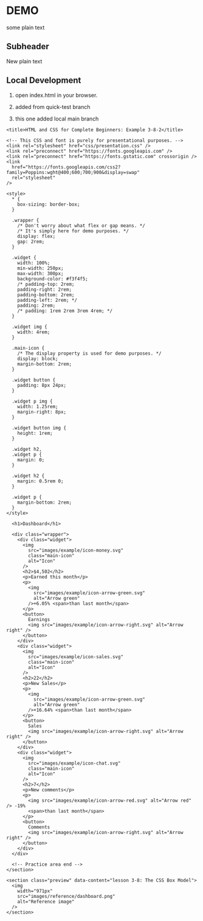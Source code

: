 # DEMO

some plain text


## Subheader


New plain text

## Local Development

1. open index.html in your browser.

2. added from quick-test branch

3. this one added local main branch

<!DOCTYPE html>
<html lang="en-US">
  <head>
    <meta charset="utf-8" />
    <meta name="viewport" content="width=device-width, initial-scale=1.0" />

    <title>HTML and CSS for Complete Beginners: Example 3-8-2</title>

    <!-- This CSS and font is purely for presentational purposes. -->
    <link rel="stylesheet" href="css/presentation.css" />
    <link rel="preconnect" href="https://fonts.googleapis.com" />
    <link rel="preconnect" href="https://fonts.gstatic.com" crossorigin />
    <link
      href="https://fonts.googleapis.com/css2?family=Poppins:wght@400;600;700;900&display=swap"
      rel="stylesheet"
    />

    <style>
      * {
        box-sizing: border-box;
      }

      .wrapper {
        /* Don't worry about what flex or gap means. */
        /* It's simply here for demo purposes. */
        display: flex;
        gap: 2rem;
      }

      .widget {
        width: 100%;
        min-width: 250px;
        max-width: 300px;
        background-color: #f3f4f5;
        /* padding-top: 2rem;
        padding-right: 2rem;
        padding-bottom: 2rem;
        padding-left: 2rem; */
        padding: 2rem;
        /* padding: 1rem 2rem 3rem 4rem; */
      }

      .widget img {
        width: 4rem;
      }

      .main-icon {
        /* The display property is used for demo purposes. */
        display: block;
        margin-bottom: 2rem;
      }

      .widget button {
        padding: 8px 24px;
      }

      .widget p img {
        width: 1.25rem;
        margin-right: 8px;
      }

      .widget button img {
        height: 1rem;
      }

      .widget h2,
      .widget p {
        margin: 0;
      }

      .widget h2 {
        margin: 0.5rem 0;
      }

      .widget p {
        margin-bottom: 2rem;
      }
    </style>
  </head>
  <body class="flip">
    <section class="learn">
      <!-- Practice area start -->

      <h1>Dashboard</h1>

      <div class="wrapper">
        <div class="widget">
          <img
            src="images/example/icon-money.svg"
            class="main-icon"
            alt="Icon"
          />
          <h2>$4,502</h2>
          <p>Earned this month</p>
          <p>
            <img
              src="images/example/icon-arrow-green.svg"
              alt="Arrow green"
            />+6.05% <span>than last month</span>
          </p>
          <button>
            Earnings
            <img src="images/example/icon-arrow-right.svg" alt="Arrow right" />
          </button>
        </div>
        <div class="widget">
          <img
            src="images/example/icon-sales.svg"
            class="main-icon"
            alt="Icon"
          />
          <h2>22</h2>
          <p>New Sales</p>
          <p>
            <img
              src="images/example/icon-arrow-green.svg"
              alt="Arrow green"
            />+16.64% <span>than last month</span>
          </p>
          <button>
            Sales
            <img src="images/example/icon-arrow-right.svg" alt="Arrow right" />
          </button>
        </div>
        <div class="widget">
          <img
            src="images/example/icon-chat.svg"
            class="main-icon"
            alt="Icon"
          />
          <h2>7</h2>
          <p>New comments</p>
          <p>
            <img src="images/example/icon-arrow-red.svg" alt="Arrow red" /> -19%
            <span>than last month</span>
          </p>
          <button>
            Comments
            <img src="images/example/icon-arrow-right.svg" alt="Arrow right" />
          </button>
        </div>
      </div>

      <!-- Practice area end -->
    </section>

    <section class="preview" data-content="lesson 3-8: The CSS Box Model">
      <img
        width="971px"
        src="images/reference/dashboard.png"
        alt="Reference image"
      />
    </section>
  </body>
</html>
